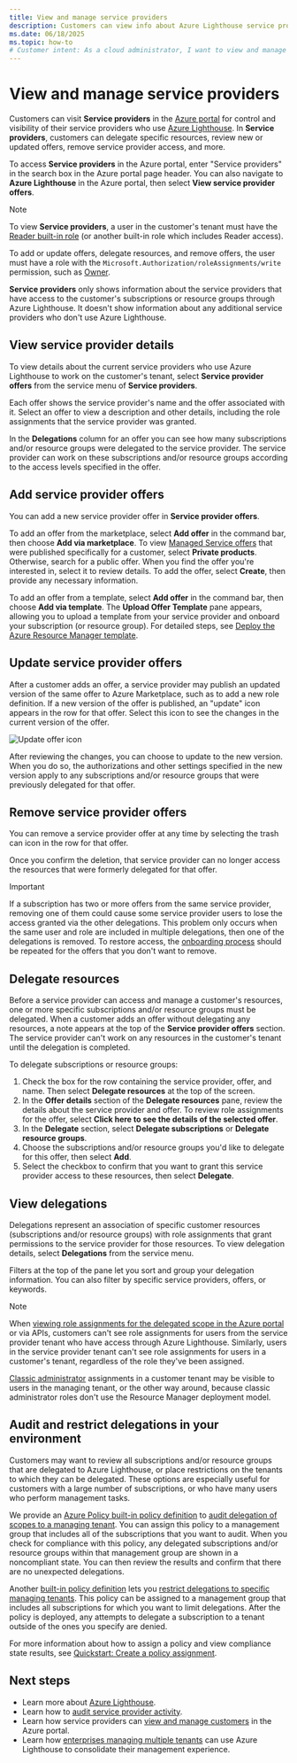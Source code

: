 ```yaml
---
title: View and manage service providers
description: Customers can view info about Azure Lighthouse service providers, service provider offers, and delegated resources in the Azure portal.
ms.date: 06/18/2025
ms.topic: how-to
# Customer intent: As a cloud administrator, I want to view and manage Azure Lighthouse service providers and their offers in the Azure portal, so that I can control access and delegate resources effectively while ensuring compliance with my organization's resource management policies.
---
```


# View and manage service providers

Customers can visit **Service providers** in the [Azure portal](https://portal.azure.com) for control and visibility of their service providers who use [Azure Lighthouse](../overview.md). In **Service providers**, customers can delegate specific resources, review new or updated offers, remove service provider access, and more.

To access **Service providers** in the Azure portal, enter "Service providers" in the search box in the Azure portal page header. You can also navigate to **Azure Lighthouse** in the Azure portal, then select **View service provider offers**.

> [!NOTE]
> To view **Service providers**, a user in the customer's tenant must have the [Reader built-in role](/azure/role-based-access-control/built-in-roles#reader) (or another built-in role which includes Reader access).
>
> To add or update offers, delegate resources, and remove offers, the user must have a role with the `Microsoft.Authorization/roleAssignments/write` permission, such as [Owner](/azure/role-based-access-control/built-in-roles#owner).

**Service providers** only shows information about the service providers that have access to the customer's subscriptions or resource groups through Azure Lighthouse. It doesn't show information about any additional service providers who don't use Azure Lighthouse.

## View service provider details

To view details about the current service providers who use Azure Lighthouse to work on the customer's tenant, select **Service provider offers** from the service menu of **Service providers**.

Each offer shows the service provider's name and the offer associated with it. Select an offer to view a description and other details, including the role assignments that the service provider was granted.

In the **Delegations** column for an offer you can see how many subscriptions and/or resource groups were delegated to the service provider. The service provider can work on these subscriptions and/or resource groups according to the access levels specified in the offer.

## Add service provider offers

You can add a new service provider offer in **Service provider offers**.

To add an offer from the marketplace, select **Add offer** in the command bar, then choose **Add via marketplace**. To view [Managed Service offers](../concepts/managed-services-offers.md) that were published specifically for a customer, select **Private products**. Otherwise, search for a public offer. When you find the offer you're interested in, select it to review details. To add the offer, select **Create**, then provide any necessary information.

To add an offer from a template, select **Add offer** in the command bar, then choose **Add via template**. The **Upload Offer Template** pane appears, allowing you to upload a template from your service provider and onboard your subscription (or resource group). For detailed steps, see [Deploy the Azure Resource Manager template](onboard-customer.md#deploy-the-azure-resource-manager-template).

## Update service provider offers

After a customer adds an offer, a service provider may publish an updated version of the same offer to Azure Marketplace, such as to add a new role definition. If a new version of the offer is published, an "update" icon appears in the row for that offer. Select this icon to see the changes in the current version of the offer.

 ![Update offer icon](../media/update-offer.jpg)

After reviewing the changes, you can choose to update to the new version. When you do so, the authorizations and other settings specified in the new version apply to any subscriptions and/or resource groups that were previously delegated for that offer.

## Remove service provider offers

You can remove a service provider offer at any time by selecting the trash can icon in the row for that offer.

Once you confirm the deletion, that service provider can no longer access the resources that were formerly delegated for that offer.

> [!IMPORTANT]
> If a subscription has two or more offers from the same service provider, removing one of them could cause some service provider users to lose the access granted via the other delegations. This problem only occurs when the same user and role are included in multiple delegations, then one of the delegations is removed. To restore access, the [onboarding process](onboard-customer.md) should be repeated for the offers that you don't want to remove.

## Delegate resources

Before a service provider can access and manage a customer's resources, one or more specific subscriptions and/or resource groups must be delegated. When a customer adds an offer without delegating any resources, a note appears at the top of the **Service provider offers** section. The service provider can't work on any resources in the customer's tenant until the delegation is completed.

To delegate subscriptions or resource groups:

1. Check the box for the row containing the service provider, offer, and name. Then select **Delegate resources** at the top of the screen.
1. In the **Offer details** section of the **Delegate resources** pane, review the details about the service provider and offer. To review role assignments for the offer, select **Click here to see the details of the selected offer**.
1. In the **Delegate** section, select **Delegate subscriptions** or **Delegate resource groups**.
1. Choose the subscriptions and/or resource groups you'd like to delegate for this offer, then select **Add**.
1. Select the checkbox to confirm that you want to grant this service provider access to these resources, then select **Delegate**.

## View delegations

Delegations represent an association of specific customer resources (subscriptions and/or resource groups) with role assignments that grant permissions to the service provider for those resources. To view delegation details, select **Delegations** from the service menu.

Filters at the top of the pane let you sort and group your delegation information. You can also filter by specific service providers, offers, or keywords.

> [!NOTE]
> When [viewing role assignments for the delegated scope in the Azure portal](/azure/role-based-access-control/role-assignments-list-portal#list-role-assignments-at-a-scope) or via APIs, customers can't see role assignments for users from the service provider tenant who have access through Azure Lighthouse. Similarly, users in the service provider tenant can't see role assignments for users in a customer's tenant, regardless of the role they've been assigned.
>
> [Classic administrator](/azure/role-based-access-control/classic-administrators) assignments in a customer tenant may be visible to users in the managing tenant, or the other way around, because classic administrator roles don't use the Resource Manager deployment model.

## Audit and restrict delegations in your environment

Customers may want to review all subscriptions and/or resource groups that are delegated to Azure Lighthouse, or place restrictions on the tenants to which they can be delegated. These options are especially useful for customers with a large number of subscriptions, or who have many users who perform management tasks.

We provide an [Azure Policy built-in policy definition](/azure/governance/policy/samples/built-in-policies#lighthouse) to [audit delegation of scopes to a managing tenant](https://github.com/Azure/azure-policy/blob/master/built-in-policies/policyDefinitions/Lighthouse/Delegations_Audit.json). You can assign this policy to a management group that includes all of the subscriptions that you want to audit. When you check for compliance with this policy, any delegated subscriptions and/or resource groups within that management group are shown in a noncompliant state. You can then review the results and confirm that there are no unexpected delegations.

Another [built-in policy definition](/azure/governance/policy/samples/built-in-policies#lighthouse) lets you [restrict delegations to specific managing tenants](https://github.com/Azure/azure-policy/blob/master/built-in-policies/policyDefinitions/Lighthouse/AllowCertainManagingTenantIds_Deny.json). This policy can be assigned to a management group that includes all subscriptions for which you want to limit delegations. After the policy is deployed, any attempts to delegate a subscription to a tenant outside of the ones you specify are denied.

For more information about how to assign a policy and view compliance state results, see [Quickstart: Create a policy assignment](/azure/governance/policy/assign-policy-portal).

## Next steps

- Learn more about [Azure Lighthouse](../overview.md).
- Learn how to [audit service provider activity](view-service-provider-activity.md).
- Learn how service providers can [view and manage customers](view-manage-customers.md) in the Azure portal.
- Learn how [enterprises managing multiple tenants](../concepts/enterprise.md) can use Azure Lighthouse to consolidate their management experience.
